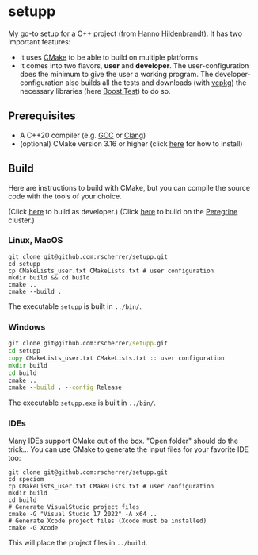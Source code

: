 # setupp

My go-to setup for a C++ project (from [Hanno Hildenbrandt](https://github.com/HHildenbrandt)). It has two important features:
* It uses [CMake](https://cmake.org) to be able to build on multiple platforms
* It comes into two flavors, **user** and **developer**. The user-configuration does the minimum to give the user a working program. The developer-configuration also builds all the tests and downloads (with [vcpkg](https://github.com/rscherrer/vcpkg)) the necessary libraries (here [Boost.Test](https://github.com/boostorg/test)) to do so.

## Prerequisites

* A C++20 compiler (e.g. [GCC](https://gcc.gnu.org) or [Clang](https://clang.llvm.org))
* (optional) CMake version 3.16 or higher (click [here](docs/CMAKE.md) for how to install)

## Build

Here are instructions to build with CMake, but you can compile the source code with the tools of your choice.

(Click [here](docs/BUILD.md) to build as developer.)
(Click [here](docs/PEREGRINE.md) to build on the [Peregrine](https://www.rug.nl/society-business/centre-for-information-technology/research/services/hpc/facilities/peregrine-hpc-cluster?lang=en) cluster.)

### Linux, MacOS

```shell
git clone git@github.com:rscherrer/setupp.git
cd setupp
cp CMakeLists_user.txt CMakeLists.txt # user configuration
mkdir build && cd build
cmake ..
cmake --build .
```

The executable `setupp` is built in `../bin/`.

### Windows

```cmd
git clone git@github.com:rscherrer/setupp.git
cd setupp
copy CMakeLists_user.txt CMakeLists.txt :: user configuration
mkdir build
cd build
cmake ..
cmake --build . --config Release
```

The executable `setupp.exe` is built in `../bin/`.

### IDEs

Many IDEs support CMake out of the box. "Open folder" should do the trick...
You can use CMake to generate the input files for your favorite IDE too:

```shell
git clone git@github.com:rscherrer/setupp.git
cd speciom
cp CMakeLists_user.txt CMakeLists.txt # user configuration
mkdir build
cd build
# Generate VisualStudio project files
cmake -G "Visual Studio 17 2022" -A x64 ..
# Generate Xcode project files (Xcode must be installed)
cmake -G Xcode    
```

This will place the project files in `../build`.
